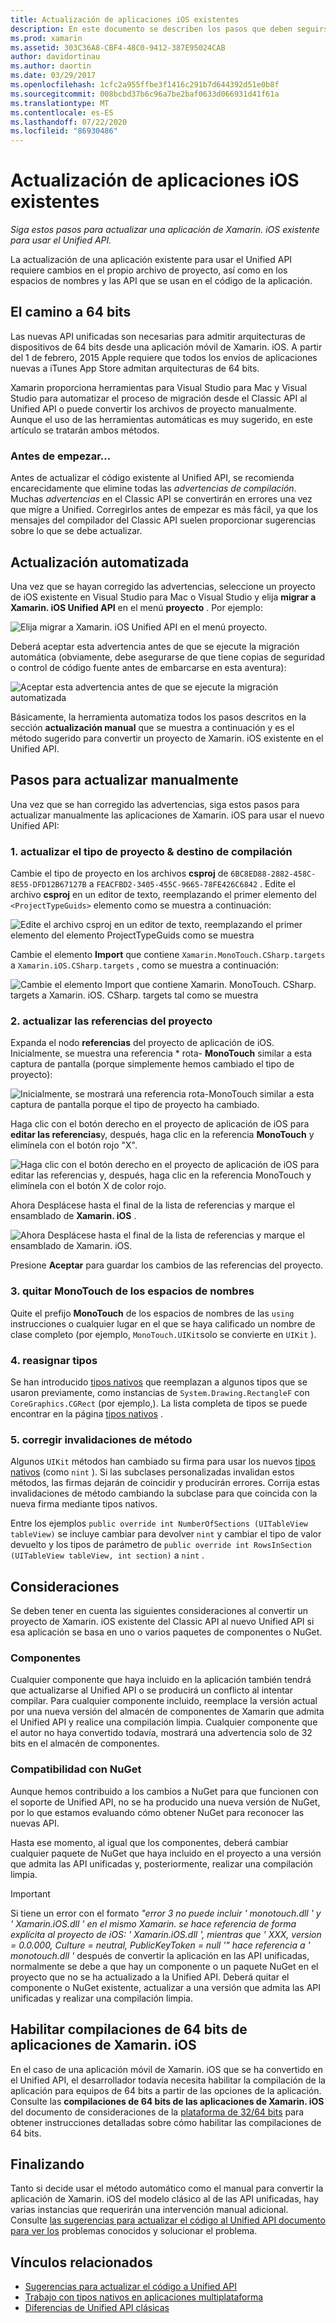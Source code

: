 ```yaml
---
title: Actualización de aplicaciones iOS existentes
description: En este documento se describen los pasos que deben seguirse para actualizar una aplicación de Xamarin. iOS desde el Classic API al Unified API.
ms.prod: xamarin
ms.assetid: 303C36A8-CBF4-48C0-9412-387E95024CAB
author: davidortinau
ms.author: daortin
ms.date: 03/29/2017
ms.openlocfilehash: 1cfc2a955ffbe3f1416c291b7d644392d51e0b8f
ms.sourcegitcommit: 008bcbd37b6c96a7be2baf0633d066931d41f61a
ms.translationtype: MT
ms.contentlocale: es-ES
ms.lasthandoff: 07/22/2020
ms.locfileid: "86930486"
---
```

# <a name="updating-existing-ios-apps"></a>Actualización de aplicaciones iOS existentes

_Siga estos pasos para actualizar una aplicación de Xamarin. iOS existente para usar el Unified API._

La actualización de una aplicación existente para usar el Unified API requiere cambios en el propio archivo de proyecto, así como en los espacios de nombres y las API que se usan en el código de la aplicación.

## <a name="the-road-to-64-bits"></a>El camino a 64 bits

Las nuevas API unificadas son necesarias para admitir arquitecturas de dispositivos de 64 bits desde una aplicación móvil de Xamarin. iOS. A partir del 1 de febrero, 2015 Apple requiere que todos los envíos de aplicaciones nuevas a iTunes App Store admitan arquitecturas de 64 bits.

Xamarin proporciona herramientas para Visual Studio para Mac y Visual Studio para automatizar el proceso de migración desde el Classic API al Unified API o puede convertir los archivos de proyecto manualmente. Aunque el uso de las herramientas automáticas es muy sugerido, en este artículo se tratarán ambos métodos.

### <a name="before-you-start"></a>Antes de empezar...

Antes de actualizar el código existente al Unified API, se recomienda encarecidamente que elimine todas las *advertencias de compilación*. Muchas *advertencias* en el Classic API se convertirán en errores una vez que migre a Unified. Corregirlos antes de empezar es más fácil, ya que los mensajes del compilador del Classic API suelen proporcionar sugerencias sobre lo que se debe actualizar.

## <a name="automated-updating"></a>Actualización automatizada

Una vez que se hayan corregido las advertencias, seleccione un proyecto de iOS existente en Visual Studio para Mac o Visual Studio y elija **migrar a Xamarin. iOS Unified API** en el menú **proyecto** . Por ejemplo:

![Elija migrar a Xamarin. iOS Unified API en el menú proyecto.](updating-ios-apps-images/beta-tool1.png)

Deberá aceptar esta advertencia antes de que se ejecute la migración automática (obviamente, debe asegurarse de que tiene copias de seguridad o control de código fuente antes de embarcarse en esta aventura):

![Aceptar esta advertencia antes de que se ejecute la migración automatizada](updating-ios-apps-images/beta-tool2.png)

Básicamente, la herramienta automatiza todos los pasos descritos en la sección **actualización manual** que se muestra a continuación y es el método sugerido para convertir un proyecto de Xamarin. iOS existente en el Unified API.

## <a name="steps-to-update-manually"></a>Pasos para actualizar manualmente

Una vez que se han corregido las advertencias, siga estos pasos para actualizar manualmente las aplicaciones de Xamarin. iOS para usar el nuevo Unified API:

### <a name="1-update-project-type--build-target"></a>1. actualizar el tipo de proyecto & destino de compilación

Cambie el tipo de proyecto en los archivos **csproj** de `6BC8ED88-2882-458C-8E55-DFD12B67127B` a `FEACFBD2-3405-455C-9665-78FE426C6842` . Edite el archivo **csproj** en un editor de texto, reemplazando el primer elemento del `<ProjectTypeGuids>` elemento como se muestra a continuación:

![Edite el archivo csproj en un editor de texto, reemplazando el primer elemento del elemento ProjectTypeGuids como se muestra](updating-ios-apps-images/csproj.png)

Cambie el elemento **Import** que contiene `Xamarin.MonoTouch.CSharp.targets` a `Xamarin.iOS.CSharp.targets` , como se muestra a continuación:

![Cambie el elemento Import que contiene Xamarin. MonoTouch. CSharp. targets a Xamarin. iOS. CSharp. targets tal como se muestra](updating-ios-apps-images/csproj2.png)

### <a name="2-update-project-references"></a>2. actualizar las referencias del proyecto

Expanda el nodo **referencias** del proyecto de aplicación de iOS. Inicialmente, se muestra una referencia * rota- **MonoTouch** similar a esta captura de pantalla (porque simplemente hemos cambiado el tipo de proyecto):

![Inicialmente, se mostrará una referencia rota-MonoTouch similar a esta captura de pantalla porque el tipo de proyecto ha cambiado.](updating-ios-apps-images/references.png)

Haga clic con el botón derecho en el proyecto de aplicación de iOS para **editar las referencias**y, después, haga clic en la referencia **MonoTouch** y elimínela con el botón rojo "X".

![Haga clic con el botón derecho en el proyecto de aplicación de iOS para editar las referencias y, después, haga clic en la referencia MonoTouch y elimínela con el botón X de color rojo.](updating-ios-apps-images/references-delete-monotouch-sml.png)

Ahora Desplácese hasta el final de la lista de referencias y marque el ensamblado de **Xamarin. iOS** .

![Ahora Desplácese hasta el final de la lista de referencias y marque el ensamblado de Xamarin. iOS.](updating-ios-apps-images/references-add-xamarinios-sml.png)

Presione **Aceptar** para guardar los cambios de las referencias del proyecto.

### <a name="3-remove-monotouch-from-namespaces"></a>3. quitar MonoTouch de los espacios de nombres

Quite el prefijo **MonoTouch** de los espacios de nombres de las `using` instrucciones o cualquier lugar en el que se haya calificado un nombre de clase completo (por ejemplo, `MonoTouch.UIKit`solo se convierte en `UIKit` ).

### <a name="4-remap-types"></a>4. reasignar tipos

Se han introducido [tipos nativos](~/cross-platform/macios/nativetypes.md) que reemplazan a algunos tipos que se usaron previamente, como instancias de `System.Drawing.RectangleF` con `CoreGraphics.CGRect` (por ejemplo,). La lista completa de tipos se puede encontrar en la página [tipos nativos](~/cross-platform/macios/nativetypes.md) .

### <a name="5-fix-method-overrides"></a>5. corregir invalidaciones de método

Algunos `UIKit` métodos han cambiado su firma para usar los nuevos [tipos nativos](~/cross-platform/macios/nativetypes.md) (como `nint` ). Si las subclases personalizadas invalidan estos métodos, las firmas dejarán de coincidir y producirán errores. Corrija estas invalidaciones de método cambiando la subclase para que coincida con la nueva firma mediante tipos nativos.

Entre los ejemplos `public override int NumberOfSections (UITableView tableView)` se incluye cambiar para devolver `nint` y cambiar el tipo de valor devuelto y los tipos de parámetro de `public override int RowsInSection (UITableView tableView, int section)` a `nint` .

## <a name="considerations"></a>Consideraciones

Se deben tener en cuenta las siguientes consideraciones al convertir un proyecto de Xamarin. iOS existente del Classic API al nuevo Unified API si esa aplicación se basa en uno o varios paquetes de componentes o NuGet.

### <a name="components"></a>Componentes

Cualquier componente que haya incluido en la aplicación también tendrá que actualizarse al Unified API o se producirá un conflicto al intentar compilar. Para cualquier componente incluido, reemplace la versión actual por una nueva versión del almacén de componentes de Xamarin que admita el Unified API y realice una compilación limpia. Cualquier componente que el autor no haya convertido todavía, mostrará una advertencia solo de 32 bits en el almacén de componentes.

### <a name="nuget-support"></a>Compatibilidad con NuGet

Aunque hemos contribuido a los cambios a NuGet para que funcionen con el soporte de Unified API, no se ha producido una nueva versión de NuGet, por lo que estamos evaluando cómo obtener NuGet para reconocer las nuevas API.

Hasta ese momento, al igual que los componentes, deberá cambiar cualquier paquete de NuGet que haya incluido en el proyecto a una versión que admita las API unificadas y, posteriormente, realizar una compilación limpia.

> [!IMPORTANT]
> Si tiene un error con el formato _"error 3 no puede incluir ' monotouch.dll ' y ' Xamarin.iOS.dll ' en el mismo Xamarin. se hace referencia de forma explícita al proyecto de iOS: ' Xamarin.iOS.dll ', mientras que ' XXX, version = 0.0.000, Culture = neutral, PublicKeyToken = null '" hace referencia a ' monotouch.dll '_ después de convertir la aplicación en las API unificadas, normalmente se debe a que hay un componente o un paquete NuGet en el proyecto que no se ha actualizado a la Unified API. Deberá quitar el componente o NuGet existente, actualizar a una versión que admita las API unificadas y realizar una compilación limpia.

## <a name="enabling-64-bit-builds-of-xamarinios-apps"></a>Habilitar compilaciones de 64 bits de aplicaciones de Xamarin. iOS

En el caso de una aplicación móvil de Xamarin. iOS que se ha convertido en el Unified API, el desarrollador todavía necesita habilitar la compilación de la aplicación para equipos de 64 bits a partir de las opciones de la aplicación. Consulte las **compilaciones de 64 bits de las aplicaciones de Xamarin. iOS** del documento de consideraciones de la [plataforma de 32/64 bits](~/cross-platform/macios/32-and-64/index.md#enable-64) para obtener instrucciones detalladas sobre cómo habilitar las compilaciones de 64 bits.

## <a name="finishing-up"></a>Finalizando

Tanto si decide usar el método automático como el manual para convertir la aplicación de Xamarin. iOS del modelo clásico al de las API unificadas, hay varias instancias que requerirán una intervención manual adicional. Consulte [las sugerencias para actualizar el código al Unified API documento para ver los](~/cross-platform/macios/unified/updating-tips.md) problemas conocidos y solucionar el problema.

## <a name="related-links"></a>Vínculos relacionados

- [Sugerencias para actualizar el código a Unified API](~/cross-platform/macios/unified/updating-tips.md)
- [Trabajo con tipos nativos en aplicaciones multiplataforma](~/cross-platform/macios/native-types-cross-platform.md)
- [Diferencias de Unified API clásicas](https://github.com/xamarin/release-notes-archive/blob/master/release-notes/ios/api_changes/classic-vs-unified-8.6.0/index.md)
